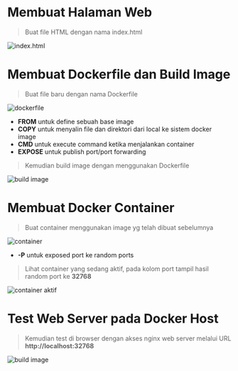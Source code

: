 # Membuat Halaman Web
> Buat file HTML dengan nama index.html

![index.html](https://user-images.githubusercontent.com/32213421/93908405-c4c53880-fd28-11ea-983c-8ffba8e1b4a1.PNG)

# Membuat Dockerfile dan Build Image
> Buat file baru dengan nama Dockerfile

![dockerfile](https://user-images.githubusercontent.com/32213421/93908351-b4ad5900-fd28-11ea-8f18-4bf81e644197.PNG)
* **FROM** untuk define sebuah base image
*	**COPY** untuk menyalin file dan direktori dari local ke sistem docker image
*	**CMD** untuk execute command ketika menjalankan container
*	**EXPOSE** untuk publish port/port forwarding

> Kemudian build image dengan menggunakan Dockerfile 

![build image](https://user-images.githubusercontent.com/32213421/93908344-b37c2c00-fd28-11ea-9113-44234d91b426.PNG)

# Membuat Docker Container
> Buat container menggunakan image yg telah dibuat sebelumnya

![container](https://user-images.githubusercontent.com/32213421/93908408-c4c53880-fd28-11ea-835b-0fff3d89832d.PNG)
* **-P** untuk exposed port ke random ports
> Lihat container yang sedang aktif, pada kolom port tampil hasil random port ke **32768**

![container aktif](https://user-images.githubusercontent.com/32213421/93908402-c2fb7500-fd28-11ea-93cf-b2f49ed01945.PNG)

# Test Web Server pada Docker Host
> Kemudian test di browser dengan akses nginx web server melalui URL **http://localhost:32768**

![build image](https://user-images.githubusercontent.com/32213421/93908353-b4ad5900-fd28-11ea-9d44-a27c8437e7a4.PNG)
